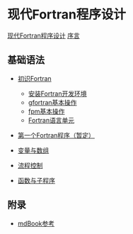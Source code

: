 # 现代Fortran程序设计

[现代Fortran程序设计](title-page.md)
[序言](preface.md)

## 基础语法

- [初识Fortran](ch01-00-getting-started.md)
    - [安装Fortran开发环境](ch01-01-install-compiler.md)
    - [gfortran基本操作](ch01-02-gfortran.md)
    - [fpm基本操作](ch01-03-fpm.md)
    - [Fortran语言单元](ch01-04-program-unit.md)

- [第一个Fortran程序（暂定）]()

- [变量与数组]()

- [流程控制]()

- [函数与子程序]()

## 附录

- [mdBook参考](mdbook-cheat-sheet.md)
